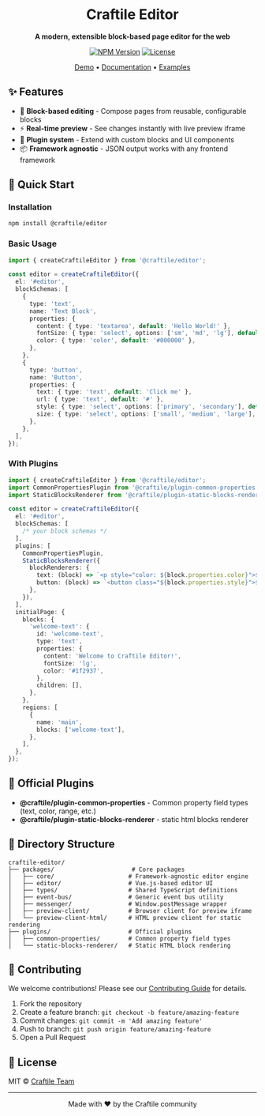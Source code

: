 <div align="center">

# Craftile Editor

**A modern, extensible block-based page editor for the web**

[![NPM Version](https://img.shields.io/npm/v/@craftile/editor)](https://www.npmjs.com/package/@craftile/editor)
[![License](https://img.shields.io/github/license/craftile/editor)](https://github.com/craftile/editor/blob/main/LICENSE)

[Demo](#demo) • [Documentation](#documentation) • [Examples](#examples)

</div>

## ✨ Features

- 🧱 **Block-based editing** - Compose pages from reusable, configurable blocks
- ⚡ **Real-time preview** - See changes instantly with live preview iframe
- 🔌 **Plugin system** - Extend with custom blocks and UI components
- 📦 **Framework agnostic** - JSON output works with any frontend framework

## 🚀 Quick Start

### Installation

```bash
npm install @craftile/editor
```

### Basic Usage

```typescript
import { createCraftileEditor } from '@craftile/editor';

const editor = createCraftileEditor({
  el: '#editor',
  blockSchemas: [
    {
      type: 'text',
      name: 'Text Block',
      properties: {
        content: { type: 'textarea', default: 'Hello World!' },
        fontSize: { type: 'select', options: ['sm', 'md', 'lg'], default: 'md' },
        color: { type: 'color', default: '#000000' },
      },
    },
    {
      type: 'button',
      name: 'Button',
      properties: {
        text: { type: 'text', default: 'Click me' },
        url: { type: 'text', default: '#' },
        style: { type: 'select', options: ['primary', 'secondary'], default: 'primary' },
        size: { type: 'select', options: ['small', 'medium', 'large'], default: 'medium' },
      },
    },
  ],
});
```

### With Plugins

```typescript
import { createCraftileEditor } from '@craftile/editor';
import CommonPropertiesPlugin from '@craftile/plugin-common-properties';
import StaticBlocksRenderer from '@craftile/plugin-static-blocks-renderer';

const editor = createCraftileEditor({
  el: '#editor',
  blockSchemas: [
    /* your block schemas */
  ],
  plugins: [
    CommonPropertiesPlugin,
    StaticBlocksRenderer({
      blockRenderers: {
        text: (block) => `<p style="color: ${block.properties.color}">${block.properties.content}</p>`,
        button: (block) => `<button class="${block.properties.style}">${block.properties.text}</button>`,
      },
    }),
  ],
  initialPage: {
    blocks: {
      'welcome-text': {
        id: 'welcome-text',
        type: 'text',
        properties: {
          content: 'Welcome to Craftile Editor!',
          fontSize: 'lg',
          color: '#1f2937',
        },
        children: [],
      },
    },
    regions: [
      {
        name: 'main',
        blocks: ['welcome-text'],
      },
    ],
  },
});
```

## 🔌 Official Plugins

- **@craftile/plugin-common-properties** - Common property field types (text, color, range, etc.)
- **@craftile/plugin-static-blocks-renderer** - static html blocks renderer

## 📁 Directory Structure

```
craftile-editor/
├── packages/                      # Core packages
│   ├── core/                     # Framework-agnostic editor engine
│   ├── editor/                   # Vue.js-based editor UI
│   ├── types/                    # Shared TypeScript definitions
│   ├── event-bus/                # Generic event bus utility
│   ├── messenger/                # Window.postMessage wrapper
│   ├── preview-client/           # Browser client for preview iframe
│   └── preview-client-html/      # HTML preview client for static rendering
├── plugins/                      # Official plugins
│   ├── common-properties/        # Common property field types
│   └── static-blocks-renderer/   # Static HTML block rendering
```

## 🤝 Contributing

We welcome contributions! Please see our [Contributing Guide](CONTRIBUTING.md) for details.

1. Fork the repository
2. Create a feature branch: `git checkout -b feature/amazing-feature`
3. Commit changes: `git commit -m 'Add amazing feature'`
4. Push to branch: `git push origin feature/amazing-feature`
5. Open a Pull Request

## 📄 License

MIT © [Craftile Team](https://github.com/craftile)

---

<div align="center">

Made with ❤️ by the Craftile community

</div>
